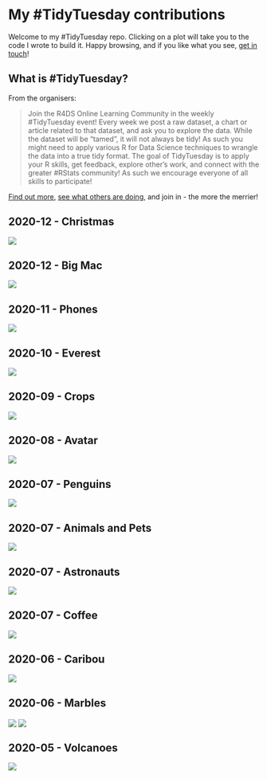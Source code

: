 My \#TidyTuesday contributions
================

Welcome to my \#TidyTuesday repo. Clicking on a plot will take you to
the code I wrote to build it. Happy browsing, and if you like what you
see, [get in touch](https://twitter.com/cararthompson)\!

## What is \#TidyTuesday?

From the organisers:

> Join the R4DS Online Learning Community in the weekly \#TidyTuesday
> event\! Every week we post a raw dataset, a chart or article related
> to that dataset, and ask you to explore the data. While the dataset
> will be “tamed”, it will not always be tidy\! As such you might need
> to apply various R for Data Science techniques to wrangle the data
> into a true tidy format. The goal of TidyTuesday is to apply your R
> skills, get feedback, explore other’s work, and connect with the
> greater \#RStats community\! As such we encourage everyone of all
> skills to participate\!

[Find out
more](https://github.com/rfordatascience/tidytuesday/blob/master/README.md),
[see what others are
doing](https://twitter.com/hashtag/TidyTuesday?src=hashtag_click), and
join in - the more the merrier\!

## 2020-12 - Christmas

<a href='scripts/202012_christmasCard.R' target='_blank'><img src="plots/202012_christmasCard.gif" align="center"/></a>

## 2020-12 - Big Mac

<a href='scripts/202012_bigmac.R' target='_blank'><img src="plots/202012_bigmac.gif" align="center"/></a>

## 2020-11 - Phones

<a href='scripts/202011_phones.R' target='_blank'><img src="plots/202011_phones.png" align="center"/></a>

## 2020-10 - Everest

<a href='scripts/202010_everest.R' target='_blank'><img src="plots/202010_everest.png" align="center"/></a>

## 2020-09 - Crops

<a href='scripts/202009_crops.R' target='_blank'><img src="plots/202009_crops.png" align="center"/></a>

## 2020-08 - Avatar

<a href='scripts/202008_avatar.R' target='_blank'><img src="plots/202008_avatar.png" align="center"/></a>

## 2020-07 - Penguins

<a href='scripts/202007d_penguins.R' target='_blank'><img src="plots/202007d_penguins.png" align="center"/></a>

## 2020-07 - Animals and Pets

<a href='scripts/202007c_pets.R' target='_blank'><img src="plots/202007c_pets.gif" align="center"/></a>

## 2020-07 - Astronauts

<a href='scripts/202007b_astronauts.R' target='_blank'><img src="plots/202007b_astronauts.png" align="center"/></a>

## 2020-07 - Coffee

<a href='scripts/202007_coffee.R' target='_blank'><img src="plots/202007_coffee.png" align="center"/></a>

## 2020-06 - Caribou

<a href='scripts/202006b_caribou.R' target='_blank'><img src="plots/202006b_caribou.gif" align="center"/></a>

## 2020-06 - Marbles

<a href='scripts/202006_marbles.R' target='_blank'><img src="plots/202006_marbles1.gif" align="center"/></a>
<a href='scripts/202006_marbles.R' target='_blank'><img src="plots/202006_marbles2.gif" align="center"/></a>

## 2020-05 - Volcanoes

<a href='scripts/202005_volcanoes.R' target='_blank'><img src="plots/202005_volcanoes.gif" align="center"/></a>
